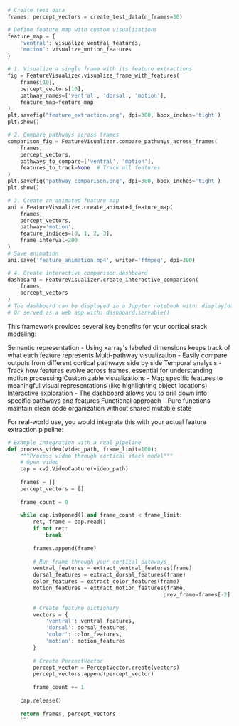 
```python
# Create test data
frames, percept_vectors = create_test_data(n_frames=30)

# Define feature map with custom visualizations
feature_map = {
    'ventral': visualize_ventral_features,
    'motion': visualize_motion_features
}

# 1. Visualize a single frame with its feature extractions
fig = FeatureVisualizer.visualize_frame_with_features(
    frames[10], 
    percept_vectors[10],
    pathway_names=['ventral', 'dorsal', 'motion'],
    feature_map=feature_map
)
plt.savefig("feature_extraction.png", dpi=300, bbox_inches='tight')
plt.show()

# 2. Compare pathways across frames
comparison_fig = FeatureVisualizer.compare_pathways_across_frames(
    frames,
    percept_vectors,
    pathways_to_compare=['ventral', 'motion'],
    features_to_track=None  # Track all features
)
plt.savefig("pathway_comparison.png", dpi=300, bbox_inches='tight')
plt.show()

# 3. Create an animated feature map
ani = FeatureVisualizer.create_animated_feature_map(
    frames, 
    percept_vectors,
    pathway='motion',
    feature_indices=[0, 1, 2, 3],
    frame_interval=200
)
# Save animation
ani.save('feature_animation.mp4', writer='ffmpeg', dpi=300)

# 4. Create interactive comparison dashboard
dashboard = FeatureVisualizer.create_interactive_comparison(
    frames, 
    percept_vectors
)
# The dashboard can be displayed in a Jupyter notebook with: display(dashboard)
# Or served as a web app with: dashboard.servable()
```

This framework provides several key benefits for your cortical stack modeling:

Semantic representation - Using xarray's labeled dimensions keeps track of what each feature represents
Multi-pathway visualization - Easily compare outputs from different cortical pathways side by side
Temporal analysis - Track how features evolve across frames, essential for understanding motion processing
Customizable visualizations - Map specific features to meaningful visual representations (like highlighting object locations)
Interactive exploration - The dashboard allows you to drill down into specific pathways and features
Functional approach - Pure functions maintain clean code organization without shared mutable state

For real-world use, you would integrate this with your actual feature extraction pipeline:

```python
# Example integration with a real pipeline
def process_video(video_path, frame_limit=100):
    """Process video through cortical stack model"""
    # Open video
    cap = cv2.VideoCapture(video_path)
    
    frames = []
    percept_vectors = []
    
    frame_count = 0
    
    while cap.isOpened() and frame_count < frame_limit:
        ret, frame = cap.read()
        if not ret:
            break
        
        frames.append(frame)
        
        # Run frame through your cortical pathways
        ventral_features = extract_ventral_features(frame)
        dorsal_features = extract_dorsal_features(frame)
        color_features = extract_color_features(frame)
        motion_features = extract_motion_features(frame, 
                                                 prev_frame=frames[-2] if len(frames) > 1 else None)
        
        # Create feature dictionary
        vectors = {
            'ventral': ventral_features,
            'dorsal': dorsal_features,
            'color': color_features,
            'motion': motion_features
        }
        
        # Create PerceptVector
        percept_vector = PerceptVector.create(vectors)
        percept_vectors.append(percept_vector)
        
        frame_count += 1
    
    cap.release()
    
    return frames, percept_vectors
    ```

    